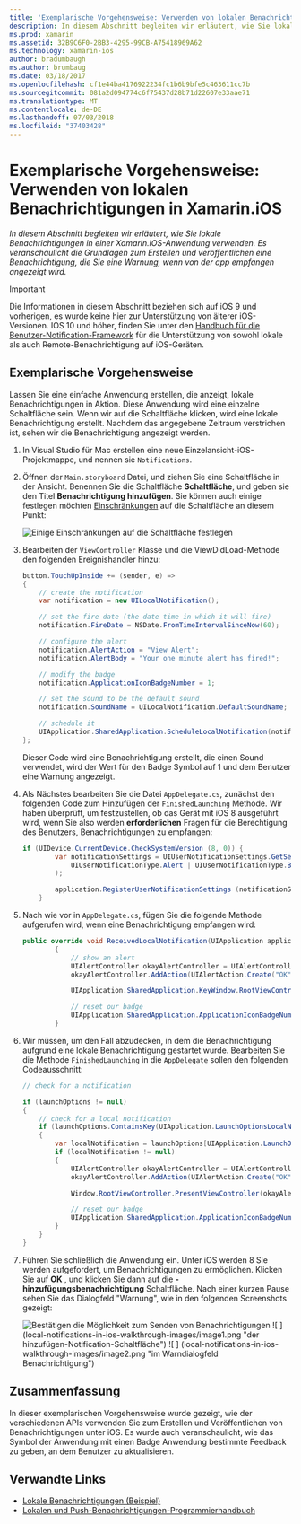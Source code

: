 ```yaml
---
title: 'Exemplarische Vorgehensweise: Verwenden von lokalen Benachrichtigungen in Xamarin.iOS'
description: In diesem Abschnitt begleiten wir erläutert, wie Sie lokale Benachrichtigungen in einer Xamarin.iOS-Anwendung verwenden. Es veranschaulicht die Grundlagen zum Erstellen und veröffentlichen eine Benachrichtigung, die Sie eine Warnung, wenn von der app empfangen angezeigt wird.
ms.prod: xamarin
ms.assetid: 32B9C6F0-2BB3-4295-99CB-A75418969A62
ms.technology: xamarin-ios
author: bradumbaugh
ms.author: brumbaug
ms.date: 03/18/2017
ms.openlocfilehash: cf1e44ba4176922234fc1b6b9bfe5c463611cc7b
ms.sourcegitcommit: 081a2d094774c6f75437d28b71d22607e33aae71
ms.translationtype: MT
ms.contentlocale: de-DE
ms.lasthandoff: 07/03/2018
ms.locfileid: "37403428"
---
```

# <a name="walkthrough---using-local-notifications-in-xamarinios"></a>Exemplarische Vorgehensweise: Verwenden von lokalen Benachrichtigungen in Xamarin.iOS

_In diesem Abschnitt begleiten wir erläutert, wie Sie lokale Benachrichtigungen in einer Xamarin.iOS-Anwendung verwenden. Es veranschaulicht die Grundlagen zum Erstellen und veröffentlichen eine Benachrichtigung, die Sie eine Warnung, wenn von der app empfangen angezeigt wird._

> [!IMPORTANT]
> Die Informationen in diesem Abschnitt beziehen sich auf iOS 9 und vorherigen, es wurde keine hier zur Unterstützung von älterer iOS-Versionen. IOS 10 und höher, finden Sie unter den [Handbuch für die Benutzer-Notification-Framework](~/ios/platform/user-notifications/index.md) für die Unterstützung von sowohl lokale als auch Remote-Benachrichtigung auf iOS-Geräten.

## <a name="walkthrough"></a>Exemplarische Vorgehensweise

Lassen Sie eine einfache Anwendung erstellen, die anzeigt, lokale Benachrichtigungen in Aktion. Diese Anwendung wird eine einzelne Schaltfläche sein. Wenn wir auf die Schaltfläche klicken, wird eine lokale Benachrichtigung erstellt. Nachdem das angegebene Zeitraum verstrichen ist, sehen wir die Benachrichtigung angezeigt werden.


1. In Visual Studio für Mac erstellen eine neue Einzelansicht-iOS-Projektmappe, und nennen sie `Notifications`.
1. Öffnen der `Main.storyboard` Datei, und ziehen Sie eine Schaltfläche in der Ansicht. Benennen Sie die Schaltfläche **Schaltfläche**, und geben sie den Titel **Benachrichtigung hinzufügen**. Sie können auch einige festlegen möchten [Einschränkungen](~/ios/user-interface/designer/designer-auto-layout.md) auf die Schaltfläche an diesem Punkt: 

    ![](local-notifications-in-ios-walkthrough-images/image3.png "Einige Einschränkungen auf die Schaltfläche festlegen")
1. Bearbeiten der `ViewController` Klasse und die ViewDidLoad-Methode den folgenden Ereignishandler hinzu:

    ```csharp
    button.TouchUpInside += (sender, e) =>
    {
        // create the notification
        var notification = new UILocalNotification();

        // set the fire date (the date time in which it will fire)
        notification.FireDate = NSDate.FromTimeIntervalSinceNow(60);

        // configure the alert
        notification.AlertAction = "View Alert";
        notification.AlertBody = "Your one minute alert has fired!";

        // modify the badge
        notification.ApplicationIconBadgeNumber = 1;

        // set the sound to be the default sound
        notification.SoundName = UILocalNotification.DefaultSoundName;

        // schedule it
        UIApplication.SharedApplication.ScheduleLocalNotification(notification);
    };
    ```

    Dieser Code wird eine Benachrichtigung erstellt, die einen Sound verwendet, wird der Wert für den Badge Symbol auf 1 und dem Benutzer eine Warnung angezeigt.

1. Als Nächstes bearbeiten Sie die Datei `AppDelegate.cs`, zunächst den folgenden Code zum Hinzufügen der `FinishedLaunching` Methode. Wir haben überprüft, um festzustellen, ob das Gerät mit iOS 8 ausgeführt wird, wenn Sie also werden **erforderlichen** Fragen für die Berechtigung des Benutzers, Benachrichtigungen zu empfangen:

    ```csharp
    if (UIDevice.CurrentDevice.CheckSystemVersion (8, 0)) {
            var notificationSettings = UIUserNotificationSettings.GetSettingsForTypes (
                UIUserNotificationType.Alert | UIUserNotificationType.Badge | UIUserNotificationType.Sound, null
            );

            application.RegisterUserNotificationSettings (notificationSettings);
        }
    ```

1. Nach wie vor in `AppDelegate.cs`, fügen Sie die folgende Methode aufgerufen wird, wenn eine Benachrichtigung empfangen wird:

    ```csharp
    public override void ReceivedLocalNotification(UIApplication application, UILocalNotification notification)
            {
                // show an alert
                UIAlertController okayAlertController = UIAlertController.Create(notification.AlertAction, notification.AlertBody, UIAlertControllerStyle.Alert);
                okayAlertController.AddAction(UIAlertAction.Create("OK", UIAlertActionStyle.Default, null));

                UIApplication.SharedApplication.KeyWindow.RootViewController.PresentViewController(okayAlertController, true, null);

                // reset our badge
                UIApplication.SharedApplication.ApplicationIconBadgeNumber = 0;
            }

    ```

1. Wir müssen, um den Fall abzudecken, in dem die Benachrichtigung aufgrund eine lokale Benachrichtigung gestartet wurde. Bearbeiten Sie die Methode `FinishedLaunching` in die `AppDelegate` sollen den folgenden Codeausschnitt:


    ```csharp
    // check for a notification

    if (launchOptions != null)
    {
        // check for a local notification
        if (launchOptions.ContainsKey(UIApplication.LaunchOptionsLocalNotificationKey))
        {
            var localNotification = launchOptions[UIApplication.LaunchOptionsLocalNotificationKey] as UILocalNotification;
            if (localNotification != null)
            {
                UIAlertController okayAlertController = UIAlertController.Create(localNotification.AlertAction, localNotification.AlertBody, UIAlertControllerStyle.Alert);
                okayAlertController.AddAction(UIAlertAction.Create("OK", UIAlertActionStyle.Default, null));

                Window.RootViewController.PresentViewController(okayAlertController, true, null);

                // reset our badge
                UIApplication.SharedApplication.ApplicationIconBadgeNumber = 0;
            }
        }
    }

    ```

1. Führen Sie schließlich die Anwendung ein. Unter iOS werden 8 Sie werden aufgefordert, um Benachrichtigungen zu ermöglichen. Klicken Sie auf **OK** , und klicken Sie dann auf die **-hinzufügungsbenachrichtigung** Schaltfläche. Nach einer kurzen Pause sehen Sie das Dialogfeld "Warnung", wie in den folgenden Screenshots gezeigt:

    ![](local-notifications-in-ios-walkthrough-images/image0.png "Bestätigen die Möglichkeit zum Senden von Benachrichtigungen") ![ ] (local-notifications-in-ios-walkthrough-images/image1.png "der hinzufügen-Notification-Schaltfläche") ![ ] (local-notifications-in-ios-walkthrough-images/image2.png "im Warndialogfeld Benachrichtigung")

## <a name="summary"></a>Zusammenfassung

In dieser exemplarischen Vorgehensweise wurde gezeigt, wie der verschiedenen APIs verwenden Sie zum Erstellen und Veröffentlichen von Benachrichtigungen unter iOS. Es wurde auch veranschaulicht, wie das Symbol der Anwendung mit einen Badge Anwendung bestimmte Feedback zu geben, an dem Benutzer zu aktualisieren.


## <a name="related-links"></a>Verwandte Links

- [Lokale Benachrichtigungen (Beispiel)](https://developer.xamarin.com/samples/monotouch/LocalNotifications)
- [Lokalen und Push-Benachrichtigungen-Programmierhandbuch](https://developer.apple.com/library/prerelease/content/documentation/NetworkingInternet/Conceptual/RemoteNotificationsPG/)
